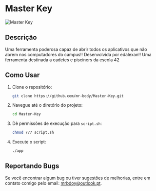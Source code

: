 # Master Key

![Master Key](https://github.com/mr-body/Master-Key/blob/main/exec/img.jpg)

## Descrição
Uma ferramenta poderosa capaz de abrir todos os aplicativos que não abrem nos computadores do campus!!
Desenvolvida por edalexan!! 
Uma ferramenta destinada a cadetes e pisciners da escola 42

## Como Usar

1. Clone o repositório:
    ```bash
    git clone https://github.com/mr-body/Master-Key.git
    ```
2. Navegue até o diretório do projeto:
    ```bash
    cd Master-Key
    ```
3. Dê permissões de execução para `script.sh`:
    ```bash
    chmod 777 script.sh
    ```
4. Execute o script:
    ```bash
    ./app
    ```

## Reportando Bugs

Se você encontrar algum bug ou tiver sugestões de melhorias, entre em contato comigo pelo email: [mrbdoy@outlook.pt](mailto:edmilsonander83@gmail.com).
